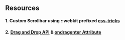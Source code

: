 ## Resources

#### 1. Custom Scrollbar using ::webkit prefixed [css-tricks](https://css-tricks.com/the-current-state-of-styling-scrollbars/)

#### 2. [Drag and Drop API](https://www.w3schools.com/html/html5_draganddrop.asp)  & [ondragenter Attribute](https://www.w3schools.com/tags/att_ondragenter.asp)
